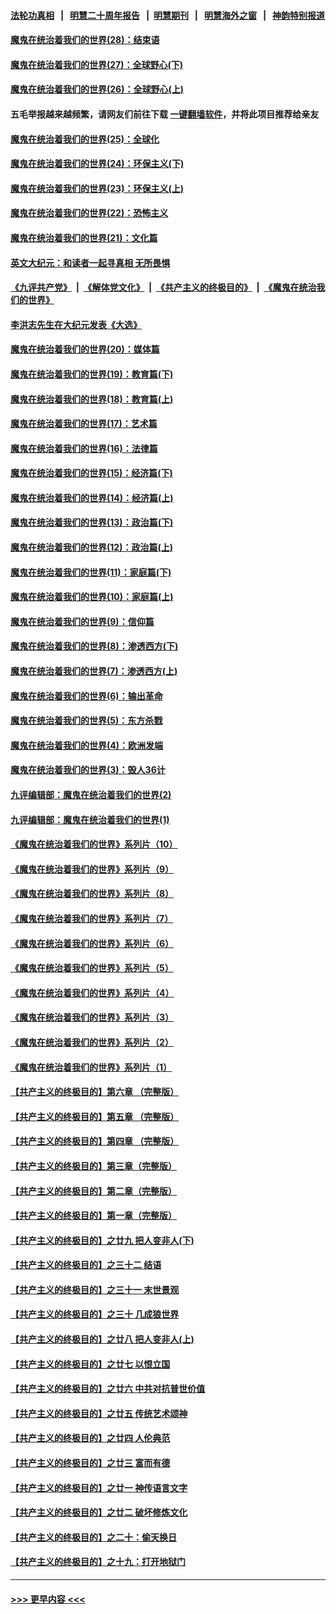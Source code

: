 #### [法轮功真相](https://github.com/gfw-breaker/truth/blob/master/README.md?t=0) &nbsp;&nbsp;|&nbsp;&nbsp; [明慧二十周年报告](https://github.com/gfw-breaker/mh-reports/blob/master/README.md?t=0) &nbsp;&nbsp;|&nbsp;&nbsp;[明慧期刊](https://github.com/gfw-breaker/mh-qikan) &nbsp;&nbsp;|&nbsp;&nbsp; [明慧海外之窗](https://github.com/gfw-breaker/mh-news/blob/master/README.md?t=0) &nbsp;&nbsp;|&nbsp;&nbsp; [神韵特别报道](https://github.com/gfw-breaker/mh-news/blob/master/shenyun.md?t=0)
#### [魔鬼在统治着我们的世界(28)：结束语](../pages/nsc422/n10936246.md?t=07181751) 
#### [魔鬼在统治着我们的世界(27)：全球野心(下)](../pages/nsc422/n10928319.md?t=07181751) 
#### [魔鬼在统治着我们的世界(26)：全球野心(上)](../pages/nsc422/n10900318.md?t=07181751) 
#### 五毛举报越来越频繁，请网友们前往下载 [一键翻墙软件](https://github.com/gfw-breaker/ssr-accounts)，并将此项目推荐给亲友
#### [魔鬼在统治着我们的世界(25)：全球化](../pages/nsc422/n10788205.md?t=07181751) 
#### [魔鬼在统治着我们的世界(24)：环保主义(下)](../pages/nsc422/n10695307.md?t=07181751) 
#### [魔鬼在统治着我们的世界(23)：环保主义(上)](../pages/nsc422/n10688613.md?t=07181751) 
#### [魔鬼在统治着我们的世界(22)：恐怖主义](../pages/nsc422/n10614727.md?t=07181751) 
#### [魔鬼在统治着我们的世界(21)：文化篇](../pages/nsc422/n10597706.md?t=07181751) 
#### [英文大纪元：和读者一起寻真相 无所畏惧](../pages/nsc422/n12542027.md?t=07181751) 
#### [《九评共产党》](https://github.com/begood0513/9ping.md/blob/master/README.md) &nbsp;|&nbsp; [《解体党文化》](../../../../jtdwh.md/blob/master/README.md)  &nbsp;|&nbsp; [《共产主义的终极目的》](../../../../gczydzjmd.md/blob/master/README.md) &nbsp;|&nbsp; [《魔鬼在统治我们的世界》](../../../../mgztzwmdsj.md/blob/master/README.md) 
#### [李洪志先生在大纪元发表《大选》](../pages/nsc422/n12534746.md?t=07181751) 
#### [魔鬼在统治着我们的世界(20)：媒体篇](../pages/nsc422/n10586579.md?t=07181751) 
#### [魔鬼在统治着我们的世界(19)：教育篇(下)](../pages/nsc422/n10564808.md?t=07181751) 
#### [魔鬼在统治着我们的世界(18)：教育篇(上)](../pages/nsc422/n10526970.md?t=07181751) 
#### [魔鬼在统治着我们的世界(17)：艺术篇](../pages/nsc422/n10499093.md?t=07181751) 
#### [魔鬼在统治着我们的世界(16)：法律篇](../pages/nsc422/n10485969.md?t=07181751) 
#### [魔鬼在统治着我们的世界(15)：经济篇(下)](../pages/nsc422/n10469975.md?t=07181751) 
#### [魔鬼在统治着我们的世界(14)：经济篇(上)](../pages/nsc422/n10457370.md?t=07181751) 
#### [魔鬼在统治着我们的世界(13)：政治篇(下)](../pages/nsc422/n10448270.md?t=07181751) 
#### [魔鬼在统治着我们的世界(12)：政治篇(上)](../pages/nsc422/n10444576.md?t=07181751) 
#### [魔鬼在统治着我们的世界(11)：家庭篇(下)](../pages/nsc422/n10440961.md?t=07181751) 
#### [魔鬼在统治着我们的世界(10)：家庭篇(上)](../pages/nsc422/n10435448.md?t=07181751) 
#### [魔鬼在统治着我们的世界(9)：信仰篇](../pages/nsc422/n10432159.md?t=07181751) 
#### [魔鬼在统治着我们的世界(8)：渗透西方(下)](../pages/nsc422/n10429603.md?t=07181751) 
#### [魔鬼在统治着我们的世界(7)：渗透西方(上)](../pages/nsc422/n10426013.md?t=07181751) 
#### [魔鬼在统治着我们的世界(6)：输出革命](../pages/nsc422/n10421536.md?t=07181751) 
#### [魔鬼在统治着我们的世界(5)：东方杀戮](../pages/nsc422/n10417707.md?t=07181751) 
#### [魔鬼在统治着我们的世界(4)：欧洲发端](../pages/nsc422/n10414890.md?t=07181751) 
#### [魔鬼在统治着我们的世界(3)：毁人36计](../pages/nsc422/n10411583.md?t=07181751) 
#### [九评编辑部：魔鬼在统治着我们的世界(2)](../pages/nsc422/n10410036.md?t=07181751) 
#### [九评编辑部：魔鬼在统治着我们的世界(1)](../pages/nsc422/n10406825.md?t=07181751) 
#### [《魔鬼在统治着我们的世界》系列片（10）](../pages/nsc422/n12292670.md?t=07181751) 
#### [《魔鬼在统治着我们的世界》系列片（9）](../pages/nsc422/n12290859.md?t=07181751) 
#### [《魔鬼在统治着我们的世界》系列片（8）](../pages/nsc422/n12287445.md?t=07181751) 
#### [《魔鬼在统治着我们的世界》系列片（7）](../pages/nsc422/n12283425.md?t=07181751) 
#### [《魔鬼在统治着我们的世界》系列片（6）](../pages/nsc422/n12282314.md?t=07181751) 
#### [《魔鬼在统治着我们的世界》系列片（5）](../pages/nsc422/n12281419.md?t=07181751) 
#### [《魔鬼在统治着我们的世界》系列片（4）](../pages/nsc422/n12274024.md?t=07181751) 
#### [《魔鬼在统治着我们的世界》系列片（3）](../pages/nsc422/n12271322.md?t=07181751) 
#### [《魔鬼在统治着我们的世界》系列片（2）](../pages/nsc422/n12269049.md?t=07181751) 
#### [《魔鬼在统治着我们的世界》系列片（1）](../pages/nsc422/n12267575.md?t=07181751) 
#### [【共产主义的终极目的】第六章 （完整版）](../pages/nsc422/n11428913.md?t=07181751) 
#### [【共产主义的终极目的】第五章 （完整版）](../pages/nsc422/n11428912.md?t=07181751) 
#### [【共产主义的终极目的】第四章 （完整版）](../pages/nsc422/n11428907.md?t=07181751) 
#### [【共产主义的终极目的】第三章（完整版）](../pages/nsc422/n11428848.md?t=07181751) 
#### [【共产主义的终极目的】第二章（完整版）](../pages/nsc422/n11428831.md?t=07181751) 
#### [【共产主义的终极目的】第一章（完整版）](../pages/nsc422/n11417651.md?t=07181751) 
#### [【共产主义的终极目的】之廿九 把人变非人(下)](../pages/nsc422/n11344140.md?t=07181751) 
#### [【共产主义的终极目的】之三十二 结语](../pages/nsc422/n11360535.md?t=07181751) 
#### [【共产主义的终极目的】之三十一 末世景观](../pages/nsc422/n11351129.md?t=07181751) 
#### [【共产主义的终极目的】之三十 几成狼世界](../pages/nsc422/n11348280.md?t=07181751) 
#### [【共产主义的终极目的】之廿八 把人变非人(上)](../pages/nsc422/n11340492.md?t=07181751) 
#### [【共产主义的终极目的】之廿七 以恨立国](../pages/nsc422/n11336944.md?t=07181751) 
#### [【共产主义的终极目的】之廿六 中共对抗普世价值](../pages/nsc422/n11324785.md?t=07181751) 
#### [【共产主义的终极目的】之廿五 传统艺术颂神](../pages/nsc422/n11296396.md?t=07181751) 
#### [【共产主义的终极目的】之廿四 人伦典范](../pages/nsc422/n11296397.md?t=07181751) 
#### [【共产主义的终极目的】之廿三 富而有德](../pages/nsc422/n11283598.md?t=07181751) 
#### [【共产主义的终极目的】之廿一 神传语言文字](../pages/nsc422/n11263265.md?t=07181751) 
#### [【共产主义的终极目的】之廿二 破坏修炼文化](../pages/nsc422/n11245728.md?t=07181751) 
#### [【共产主义的终极目的】之二十：偷天换日](../pages/nsc422/n11238846.md?t=07181751) 
#### [【共产主义的终极目的】之十九：打开地狱门](../pages/nsc422/n11206376.md?t=07181751) 

----
#### [ >>> 更早内容 <<< ](../indexes/nsc422-earlier.md)
